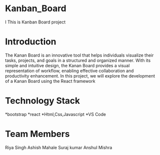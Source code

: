 # Kanban_Board
 I
This is  Kanban Board project

# Introduction 
The Kanan Board is an innovative tool that helps individuals visualize their tasks, projects, and goals in a structured and organized manner. With its simple and intuitive design, the Kanan Board provides a visual representation of workflow, enabling effective collaboration and productivity enhancement. In this project, we will explore the development of a Kanan Board using the React framework


# Technology Stack
 *bootstrap
 *react
 *Html,Css,Javascript
 *VS Code

 
 # Team Members
 Riya Singh
 Ashish Mahale
 Suraj kumar
 Anshul Mishra
